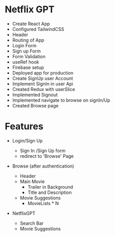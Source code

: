 # Netflix GPT
- Create React App
- Configured TailwindCSS
- Header
- Routing of App
- Login Form
- Sign up Form
- Form Validation
- useRef hook
- Firebase setup
- Deployed app for production
- Create SignUp user Account
- Implement SignIn in user Api
- Created Redux with userSlice
- Implemented Signout
- Implemented navigate to browse on signIn/Up
- Created Browse page

# Features
- Login/Sign Up
    - Sign In /Sign Up form
    - redirect to 'Browse' Page

- Browse (after authentication)
    - Header
    - Main Movie
        - Trailer in Background
        - Title and Description
    - Movie Suggestions
        - MovieLists * N

- NetflixGPT
    - Search Bar
    - Movie Suggestions
